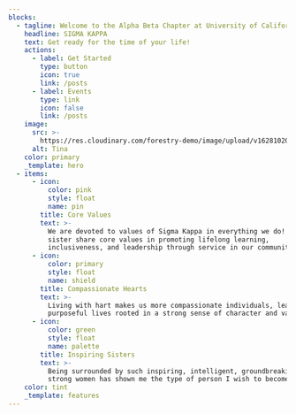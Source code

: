 ```yaml
---
blocks:
  - tagline: Welcome to the Alpha Beta Chapter at University of California!
    headline: SIGMA KAPPA
    text: Get ready for the time of your life!
    actions:
      - label: Get Started
        type: button
        icon: true
        link: /posts
      - label: Events
        type: link
        icon: false
        link: /posts
    image:
      src: >-
        https://res.cloudinary.com/forestry-demo/image/upload/v1628102029/tina-cloud-starter/tina-illustration.WebP
      alt: Tina
    color: primary
    _template: hero
  - items:
      - icon:
          color: pink
          style: float
          name: pin
        title: Core Values
        text: >-
          We are devoted to values of Sigma Kappa in everything we do!! Our
          sister share core values in promoting lifelong learning,
          inclusiveness, and leadership through service in our communites.
      - icon:
          color: primary
          style: float
          name: shield
        title: Compassionate Hearts
        text: >-
          Living with hart makes us more compassionate individuals, leading
          purposeful lives rooted in a strong sense of character and values.
      - icon:
          color: green
          style: float
          name: palette
        title: Inspiring Sisters
        text: >-
          Being surrounded by such inspiring, intelligent, groundbreaking, and
          strong women has shown me the type of person I wish to become someday.
    color: tint
    _template: features
---
```


